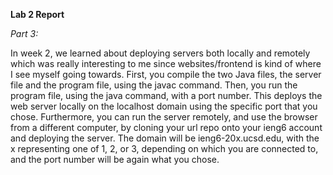 __Lab 2 Report__

*Part 3:*

In week 2, we learned about deploying servers both locally and remotely which was really interesting to me since websites/frontend is kind of where I see myself going towards. First, you compile the two Java files, the server file and the program file, using the javac command. Then, you run the program file, using the java command, with a port number. This deploys the web server locally on the localhost domain using the specific port that you chose. Furthermore, you can run the server remotely, and use the browser from a different computer, by cloning your url repo onto your ieng6 account and deploying the server. The domain will be ieng6-20x.ucsd.edu, with the x representing one of 1, 2, or 3, depending on which you are connected to, and the port number will be again what you chose. 
